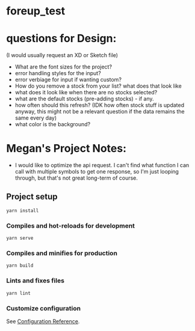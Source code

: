 # foreup_test


# questions for Design: 
  (I would usually request an XD or Sketch file)
  - What are the font sizes for the project? 
  - error handling styles for the input?
  - error verbiage for input if wanting custom?
  - How do you remove a stock from your list? what does that look like
  - what does it look like when there are no stocks selected? 
  - what are the default stocks (pre-adding stocks) - if any.
  - how often should this refresh? (IDK how often stock stuff is updated anyway, this might not be a relevant question if the data remains the same every day)
  - what color is the background? 


# Megan's Project Notes:
 - I would like to optimize the api request. I can't find what function I can call with multiple symbols to get one response, so I'm just looping through, but that's not great long-term of course. 

## Project setup
```
yarn install
```

### Compiles and hot-reloads for development
```
yarn serve
```

### Compiles and minifies for production
```
yarn build
```

### Lints and fixes files
```
yarn lint
```

### Customize configuration
See [Configuration Reference](https://cli.vuejs.org/config/).
